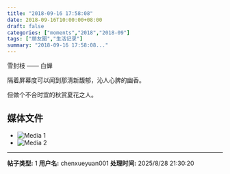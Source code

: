 ```yaml
---
title: "2018-09-16 17:58:08"
date: 2018-09-16T10:00:00+08:00
draft: false
categories: ["moments","2018","2018-09"]
tags: ["朋友圈","生活记录"]
summary: "2018-09-16 17:58:08..."
---
```


雪封枝 —— 白蝉

隔着屏幕度可以闻到那清新馥郁，沁人心脾的幽香。

但做个不合时宜的秋赏夏花之人。

## 媒体文件

- ![Media 1](/Moments/photos/2018-09-16/201809161758080.jpg)
- ![Media 2](/Moments/photos/2018-09-16/201809161758081.jpg)

---

**帖子类型:** 1
**用户名:** chenxueyuan001
**处理时间:** 2025/8/28 21:30:20